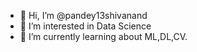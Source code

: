 - 👋 Hi, I’m @pandey13shivanand
- 👀 I’m interested in Data Science
- 🌱 I’m currently learning about ML,DL,CV.


<!---
pandey13shivanand/pandey13shivanand is a ✨ special ✨ repository because its `README.md` (this file) appears on your GitHub profile.
You can click the Preview link to take a look at your changes.
--->
